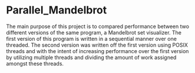Parallel_Mandelbrot
===================


The main purpose of this project is to compared performance between two different versions of the same program, a Mandelbrot set visualizer. 
The first version of this program is written in a sequential manner over one threaded. 
The second version was written off the first version using POSIX threads and with the intent of increasing performance over the first version by utilizing multiple threads and dividing the amount of work assigned amongst these threads.
